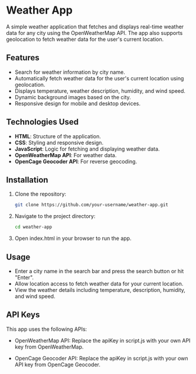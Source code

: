 # Weather App

A simple weather application that fetches and displays real-time weather data for any city using the OpenWeatherMap API. The app also supports geolocation to fetch weather data for the user's current location.

## Features

- Search for weather information by city name.
- Automatically fetch weather data for the user's current location using geolocation.
- Displays temperature, weather description, humidity, and wind speed.
- Dynamic background images based on the city.
- Responsive design for mobile and desktop devices.

## Technologies Used

- **HTML**: Structure of the application.
- **CSS**: Styling and responsive design.
- **JavaScript**: Logic for fetching and displaying weather data.
- **OpenWeatherMap API**: For weather data.
- **OpenCage Geocoder API**: For reverse geocoding.

## Installation

1. Clone the repository:
   ```bash
   git clone https://github.com/your-username/weather-app.git
   ```

2. Navigate to the project directory:
   ```bash
   cd weather-app
   ```

3. Open index.html in your browser to run the app.

## Usage

- Enter a city name in the search bar and press the search button or hit "Enter".
- Allow location access to fetch weather data for your current location.
- View the weather details including temperature, description, humidity, and wind speed.

## API Keys

This app uses the following APIs:

- OpenWeatherMap API: Replace the apiKey in script.js with your own API key from OpenWeatherMap.

- OpenCage Geocoder API: Replace the apiKey in script.js with your own API key from OpenCage Geocoder.